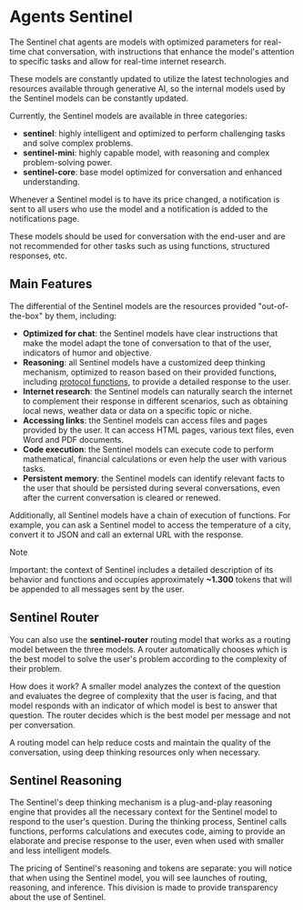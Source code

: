 # Agents Sentinel

The Sentinel chat agents are models with optimized parameters for real-time chat conversation, with instructions that enhance the model's attention to specific tasks and allow for real-time internet research.

These models are constantly updated to utilize the latest technologies and resources available through generative AI, so the internal models used by the Sentinel models can be constantly updated.

Currently, the Sentinel models are available in three categories:

- **sentinel**: highly intelligent and optimized to perform challenging tasks and solve complex problems.
- **sentinel-mini**: highly capable model, with reasoning and complex problem-solving power.
- **sentinel-core**: base model optimized for conversation and enhanced understanding.

Whenever a Sentinel model is to have its price changed, a notification is sent to all users who use the model and a notification is added to the notifications page.

These models should be used for conversation with the end-user and are not recommended for other tasks such as using functions, structured responses, etc.

## Main Features

The differential of the Sentinel models are the resources provided "out-of-the-box" by them, including:

- **Optimized for chat**: the Sentinel models have clear instructions that make the model adapt the tone of conversation to that of the user, indicators of humor and objective.
- **Reasoning**: all Sentinel models have a customized deep thinking mechanism, optimized to reason based on their provided functions, including [protocol functions](/docs/en/protocol-functions), to provide a detailed response to the user.
- **Internet research**: the Sentinel models can naturally search the internet to complement their response in different scenarios, such as obtaining local news, weather data or data on a specific topic or niche.
- **Accessing links**: the Sentinel models can access files and pages provided by the user. It can access HTML pages, various text files, even Word and PDF documents.
- **Code execution**: the Sentinel models can execute code to perform mathematical, financial calculations or even help the user with various tasks.
- **Persistent memory**: the Sentinel models can identify relevant facts to the user that should be persisted during several conversations, even after the current conversation is cleared or renewed.

Additionally, all Sentinel models have a chain of execution of functions. For example, you can ask a Sentinel model to access the temperature of a city, convert it to JSON and call an external URL with the response.

> [!NOTE]
>
> Important: the context of Sentinel includes a detailed description of its behavior and functions and occupies approximately **~1.300** tokens that will be appended to all messages sent by the user.

## Sentinel Router

You can also use the **sentinel-router** routing model that works as a routing model between the three models. A router automatically chooses which is the best model to solve the user's problem according to the complexity of their problem.

How does it work? A smaller model analyzes the context of the question and evaluates the degree of complexity that the user is facing, and that model responds with an indicator of which model is best to answer that question. The router decides which is the best model per message and not per conversation.

A routing model can help reduce costs and maintain the quality of the conversation, using deep thinking resources only when necessary.

## Sentinel Reasoning

The Sentinel's deep thinking mechanism is a plug-and-play reasoning engine that provides all the necessary context for the Sentinel model to respond to the user's question. During the thinking process, Sentinel calls functions, performs calculations and executes code, aiming to provide an elaborate and precise response to the user, even when used with smaller and less intelligent models.

The pricing of Sentinel's reasoning and tokens are separate: you will notice that when using the Sentinel model, you will see launches of routing, reasoning, and inference. This division is made to provide transparency about the use of Sentinel.